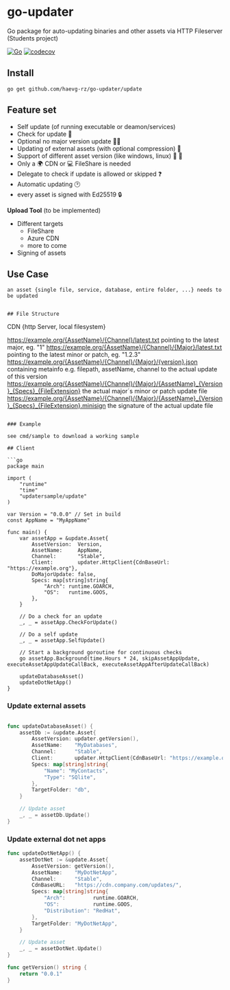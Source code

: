 # go-updater
Go package for auto-updating binaries and other assets via HTTP Fileserver (Students project)

[![Go](https://github.com/haevg-rz/go-updater/actions/workflows/go.yml/badge.svg)](https://github.com/haevg-rz/go-updater/actions/workflows/go.yml)
[![codecov](https://codecov.io/gh/haevg-rz/go-updater/branch/main/graph/badge.svg?token=JFFS77RP56)](https://codecov.io/gh/haevg-rz/go-updater)

## Install
`go get github.com/haevg-rz/go-updater/update`

## Feature set

- Self update (of running executable or deamon/services) 
- Check for update :eyes: 
- Optional no major version update :guardsman: 
- Updating of external assets (with optional compression) :floppy_disk: 
- Support of different asset version (like windows, linux) :apple: :lemon: 
- Only a :earth_africa: CDN or :computer: FileShare is needed
- Delegate to check if update is allowed or skipped :question:
- Automatic updating :clock2:
- every asset is signed with Ed25519 :lock: 

**Upload Tool** (to be implemented)

- Different targets
  - FileShare
  - Azure CDN
  - more to come
- Signing of assets

## Use Case

```
an asset {single file, service, database, entire folder, ...} needs to be updated


## File Structure

```
CDN {http Server, local filesystem}

https://example.org/{AssetName}/{Channel}/latest.txt pointing to the latest major, eg. "1"
https://example.org/{AssetName}/{Channel}/{Major}/latest.txt pointing to the latest minor or patch, eg. "1.2.3"
https://example.org/{AssetName}/{Channel}/{Major}/{version}.json containing metainfo e.g. filepath, assetName, channel to the actual update of this version
https://example.org/{AssetName}/{Channel}/{Major}/{AssetName}_{Version}_{Specs}_{FileExtension} the actual major´s minor or patch update file
https://example.org/{AssetName}/{Channel}/{Major}/{AssetName}_{Version}_{Specs}_{FileExtension}.minisign the signature of the actual update file
```

### Example

see cmd/sample to download a working sample

## Client

```go
package main

import (
	"runtime"
	"time"
	"updatersample/update"
)

var Version = "0.0.0" // Set in build
const AppName = "MyAppName"

func main() {
	var assetApp = &update.Asset{
		AssetVersion:  Version,
		AssetName:     AppName,
		Channel:       "Stable",
		Client:        updater.HttpClient{CdnBaseUrl: "https://example.org"},
		DoMajorUpdate: false,
		Specs: map[string]string{
			"Arch": runtime.GOARCH,
			"OS":   runtime.GOOS,
		},
	}

	// Do a check for an update
	_, _ = assetApp.CheckForUpdate()

	// Do a self update
	_, _ = assetApp.SelfUpdate()

	// Start a background goroutine for continuous checks
	go assetApp.Background(time.Hours * 24, skipAssetAppUpdate, executeAssetAppUpdateCallBack, executeAssetAppAfterUpdateCallBack)

	updateDatabaseAsset()
	updateDotNetApp()
}

```

### Update external assets

```go

func updateDatabaseAsset() {
	assetDb := &update.Asset{
		AssetVersion: updater.getVersion(),
		AssetName:    "MyDatabases",
		Channel:      "Stable",
		Client:       updater.HttpClient{CdnBaseUrl: "https://example.org"},
		Specs: map[string]string{
			"Name": "MyContacts",
			"Type": "SQlite",
		},
		TargetFolder: "db",
	}

	// Update asset
	_, _ = assetDb.Update()
}

```

### Update external dot net apps

```go
func updateDotNetApp() {
	assetDotNet := &update.Asset{
		AssetVersion: getVersion(),
		AssetName:    "MyDotNetApp",
		Channel:      "Stable",
		CdnBaseURL:   "https://cdn.company.com/updates/",
		Specs: map[string]string{
			"Arch":         runtime.GOARCH,
			"OS":           runtime.GOOS,
			"Distribution": "RedHat",
		},
		TargetFolder: "MyDotNetApp",
	}

	// Update asset
	_, _ = assetDotNet.Update()
}

func getVersion() string {
	return "0.0.1"
}
```
